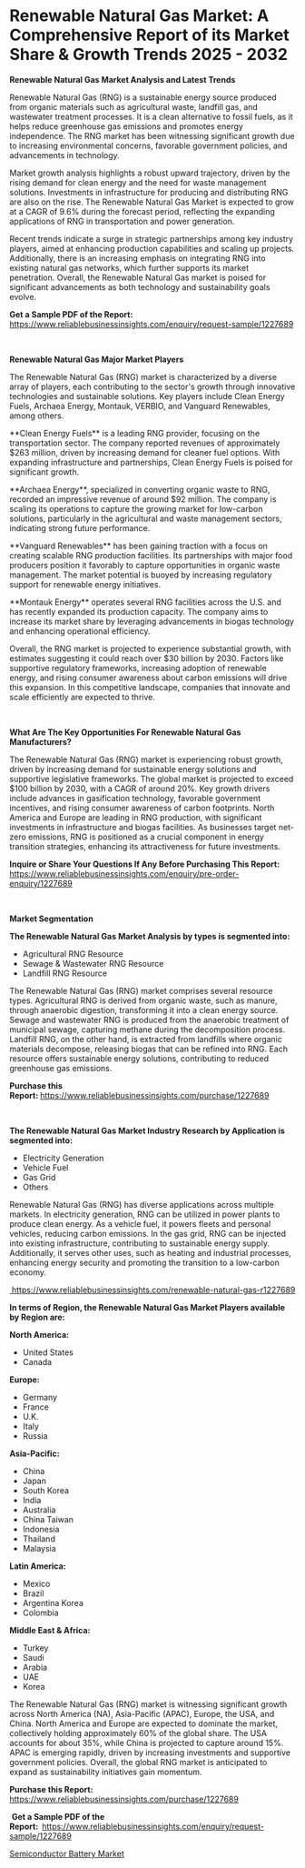 <p><h1>Renewable Natural Gas Market: A Comprehensive Report of its Market Share & Growth Trends 2025 - 2032</h1></p><p><strong>Renewable Natural Gas Market Analysis and Latest Trends</strong></p>
<p><p>Renewable Natural Gas (RNG) is a sustainable energy source produced from organic materials such as agricultural waste, landfill gas, and wastewater treatment processes. It is a clean alternative to fossil fuels, as it helps reduce greenhouse gas emissions and promotes energy independence. The RNG market has been witnessing significant growth due to increasing environmental concerns, favorable government policies, and advancements in technology.</p><p>Market growth analysis highlights a robust upward trajectory, driven by the rising demand for clean energy and the need for waste management solutions. Investments in infrastructure for producing and distributing RNG are also on the rise. The Renewable Natural Gas Market is expected to grow at a CAGR of 9.6% during the forecast period, reflecting the expanding applications of RNG in transportation and power generation.</p><p>Recent trends indicate a surge in strategic partnerships among key industry players, aimed at enhancing production capabilities and scaling up projects. Additionally, there is an increasing emphasis on integrating RNG into existing natural gas networks, which further supports its market penetration. Overall, the Renewable Natural Gas market is poised for significant advancements as both technology and sustainability goals evolve.</p></p>
<p><strong>Get a Sample PDF of the Report:&nbsp;</strong> <a href="https://www.reliablebusinessinsights.com/enquiry/request-sample/1227689?utm_campaign=3134&utm_medium=2&utm_source=Github&utm_content=ia&utm_term=07042025&utm_id=renewable-natural-gas">https://www.reliablebusinessinsights.com/enquiry/request-sample/1227689</a></p>
<p>&nbsp;</p>
<p><strong>Renewable Natural Gas Major Market Players</strong></p>
<p><p>The Renewable Natural Gas (RNG) market is characterized by a diverse array of players, each contributing to the sector's growth through innovative technologies and sustainable solutions. Key players include Clean Energy Fuels, Archaea Energy, Montauk, VERBIO, and Vanguard Renewables, among others.</p><p>**Clean Energy Fuels** is a leading RNG provider, focusing on the transportation sector. The company reported revenues of approximately $263 million, driven by increasing demand for cleaner fuel options. With expanding infrastructure and partnerships, Clean Energy Fuels is poised for significant growth.</p><p>**Archaea Energy**, specialized in converting organic waste to RNG, recorded an impressive revenue of around $92 million. The company is scaling its operations to capture the growing market for low-carbon solutions, particularly in the agricultural and waste management sectors, indicating strong future performance.</p><p>**Vanguard Renewables** has been gaining traction with a focus on creating scalable RNG production facilities. Its partnerships with major food producers position it favorably to capture opportunities in organic waste management. The market potential is buoyed by increasing regulatory support for renewable energy initiatives.</p><p>**Montauk Energy** operates several RNG facilities across the U.S. and has recently expanded its production capacity. The company aims to increase its market share by leveraging advancements in biogas technology and enhancing operational efficiency.</p><p>Overall, the RNG market is projected to experience substantial growth, with estimates suggesting it could reach over $30 billion by 2030. Factors like supportive regulatory frameworks, increasing adoption of renewable energy, and rising consumer awareness about carbon emissions will drive this expansion. In this competitive landscape, companies that innovate and scale efficiently are expected to thrive.</p></p>
<p>&nbsp;</p>
<p><strong>What Are The Key Opportunities For Renewable Natural Gas Manufacturers?</strong></p>
<p><p>The Renewable Natural Gas (RNG) market is experiencing robust growth, driven by increasing demand for sustainable energy solutions and supportive legislative frameworks. The global market is projected to exceed $100 billion by 2030, with a CAGR of around 20%. Key growth drivers include advances in gasification technology, favorable government incentives, and rising consumer awareness of carbon footprints. North America and Europe are leading in RNG production, with significant investments in infrastructure and biogas facilities. As businesses target net-zero emissions, RNG is positioned as a crucial component in energy transition strategies, enhancing its attractiveness for future investments.</p></p>
<p><strong>Inquire or Share Your Questions If Any Before Purchasing This Report:</strong> <a href="https://www.reliablebusinessinsights.com/enquiry/pre-order-enquiry/1227689?utm_campaign=3134&utm_medium=2&utm_source=Github&utm_content=ia&utm_term=07042025&utm_id=renewable-natural-gas">https://www.reliablebusinessinsights.com/enquiry/pre-order-enquiry/1227689</a></p>
<p>&nbsp;</p>
<p><strong>Market Segmentation</strong></p>
<p><strong>The Renewable Natural Gas Market Analysis by types is segmented into:</strong></p>
<p><ul><li>Agricultural RNG Resource</li><li>Sewage & Wastewater RNG Resource</li><li>Landfill RNG Resource</li></ul></p>
<p><p>The Renewable Natural Gas (RNG) market comprises several resource types. Agricultural RNG is derived from organic waste, such as manure, through anaerobic digestion, transforming it into a clean energy source. Sewage and wastewater RNG is produced from the anaerobic treatment of municipal sewage, capturing methane during the decomposition process. Landfill RNG, on the other hand, is extracted from landfills where organic materials decompose, releasing biogas that can be refined into RNG. Each resource offers sustainable energy solutions, contributing to reduced greenhouse gas emissions.</p></p>
<p><strong>Purchase this Report:&nbsp;</strong><a href="https://www.reliablebusinessinsights.com/purchase/1227689?utm_campaign=3134&utm_medium=2&utm_source=Github&utm_content=ia&utm_term=07042025&utm_id=renewable-natural-gas">https://www.reliablebusinessinsights.com/purchase/1227689</a></p>
<p>&nbsp;</p>
<p><strong>The Renewable Natural Gas Market Industry Research by Application is segmented into:</strong></p>
<p><ul><li>Electricity Generation</li><li>Vehicle Fuel</li><li>Gas Grid</li><li>Others</li></ul></p>
<p><p>Renewable Natural Gas (RNG) has diverse applications across multiple markets. In electricity generation, RNG can be utilized in power plants to produce clean energy. As a vehicle fuel, it powers fleets and personal vehicles, reducing carbon emissions. In the gas grid, RNG can be injected into existing infrastructure, contributing to sustainable energy supply. Additionally, it serves other uses, such as heating and industrial processes, enhancing energy security and promoting the transition to a low-carbon economy.</p></p>
<p><a href="https://www.reliablebusinessinsights.com/renewable-natural-gas-r1227689?utm_campaign=3134&utm_medium=2&utm_source=Github&utm_content=ia&utm_term=07042025&utm_id=renewable-natural-gas">&nbsp;https://www.reliablebusinessinsights.com/renewable-natural-gas-r1227689</a></p>
<p><strong>In terms of Region, the Renewable Natural Gas Market Players available by Region are:</strong></p>
<p>
    <p> <strong> North America: </strong>
        <ul>
            <li>United States</li>
            <li>Canada</li>
        </ul>
        </p> 
    <p> <strong> Europe: </strong>
        <ul>
            <li>Germany</li>
            <li>France</li>
            <li>U.K.</li>
            <li>Italy</li>
            <li>Russia</li>
        </ul>
        </p> 
    <p> <strong> Asia-Pacific: </strong>
        <ul>
            <li>China</li>
            <li>Japan</li>
            <li>South Korea</li>
            <li>India</li>
            <li>Australia</li>
            <li>China Taiwan</li>
            <li>Indonesia</li>
            <li>Thailand</li>
            <li>Malaysia</li>
        </ul>
        </p> 
    <p> <strong> Latin America: </strong>
        <ul>
            <li>Mexico</li>
            <li>Brazil</li>
            <li>Argentina Korea</li>
            <li>Colombia</li>
        </ul>
        </p> 
    <p> <strong> Middle East & Africa: </strong>
        <ul>
            <li>Turkey</li>
            <li>Saudi</li>
            <li>Arabia</li>
            <li>UAE</li>
            <li>Korea</li>
        </ul>
    </p>
    </p>
<p><p>The Renewable Natural Gas (RNG) market is witnessing significant growth across North America (NA), Asia-Pacific (APAC), Europe, the USA, and China. North America and Europe are expected to dominate the market, collectively holding approximately 60% of the global share. The USA accounts for about 35%, while China is projected to capture around 15%. APAC is emerging rapidly, driven by increasing investments and supportive government policies. Overall, the global RNG market is anticipated to expand as sustainability initiatives gain momentum.</p></p>
<p><strong>Purchase this Report: </strong><a href="https://www.reliablebusinessinsights.com/purchase/1227689?utm_campaign=3134&utm_medium=2&utm_source=Github&utm_content=ia&utm_term=07042025&utm_id=renewable-natural-gas">https://www.reliablebusinessinsights.com/purchase/1227689</a></p>
<p>&nbsp;<strong>Get a Sample PDF of the Report:&nbsp;&nbsp;</strong><a href="https://www.reliablebusinessinsights.com/enquiry/request-sample/1227689?utm_campaign=3134&utm_medium=2&utm_source=Github&utm_content=ia&utm_term=07042025&utm_id=renewable-natural-gas">https://www.reliablebusinessinsights.com/enquiry/request-sample/1227689</a></p>
<p><strong></strong></p>
<p><p><a href="https://github.com/huelarnzeba29/Market-Research-Report-List-1/blob/main/semiconductor-battery-market.md?utm_campaign=3134&utm_medium=2&utm_source=Github&utm_content=ia&utm_term=07042025&utm_id=renewable-natural-gas">Semiconductor Battery Market</a></p></p>